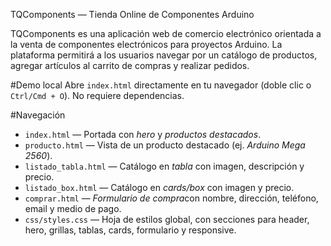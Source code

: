 TQComponents — Tienda Online de Componentes Arduino

TQComponents es una aplicación web de comercio electrónico orientada a la venta de componentes electrónicos para proyectos Arduino.
La plataforma permitirá a los usuarios navegar por un catálogo de productos, agregar artículos al carrito de compras y realizar pedidos.

#Demo local
Abre `index.html` directamente en tu navegador (doble clic o `Ctrl/Cmd + O`). No requiere dependencias.

#Navegación
- `index.html` — Portada con *hero* y *productos destacados*.
- `producto.html` — Vista de un producto destacado (ej. *Arduino Mega 2560*).
- `listado_tabla.html` — Catálogo en *tabla* con imagen, descripción y precio.
- `listado_box.html` — Catálogo en *cards/box* con imagen y precio.
- `comprar.html` — *Formulario de compra*con nombre, dirección, teléfono, email y medio de pago.
- `css/styles.css` — Hoja de estilos global, con secciones para header, hero, grillas, tablas, cards, formulario y responsive.
